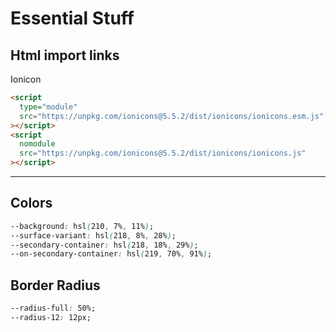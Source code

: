# Essential Stuff

## Html import links

Ionicon

```html
<script
  type="module"
  src="https://unpkg.com/ionicons@5.5.2/dist/ionicons/ionicons.esm.js"
></script>
<script
  nomodule
  src="https://unpkg.com/ionicons@5.5.2/dist/ionicons/ionicons.js"
></script>
```

---

## Colors

```css
--background: hsl(210, 7%, 11%);
--surface-variant: hsl(218, 8%, 28%);
--secondary-container: hsl(218, 18%, 29%);
--on-secondary-container: hsl(219, 70%, 91%);
```

## Border Radius

```css
--radius-full: 50%;
--radius-12: 12px;
```
